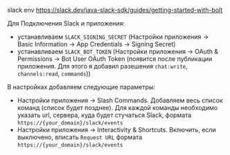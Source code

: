 slack env https://slack.dev/java-slack-sdk/guides/getting-started-with-bolt

Для Подключения Slack и приложения:

- устанавливаем `SLACK_SIGNING_SECRET` (Настройки приложения -> Basic Information
   -> App Credentials -> Signing Secret)
- устанавливаем `SLACK_BOT_TOKEN` (Настройки приложения -> OAuth & Permissions -> Bot User OAuth Token (появится после публикации приложения. Для этого я добавил разешения `chat:write`, `channels:read`, `commands`))

В настройках добавляем следующие параметры:

- Настройки приложения -> Slash Commands. Добавляем весь список команд (список будет позднее). 
Для каждой команды необходимо указать url, сервера, куда будет стучаться Slack, формата `https://{your_domain}/slack/events`
- Настройки приложения -> Interactivity & Shortcuts. Включить, если выключено, вписать `Request URL` формата `https://{your_domain}/slack/events`
